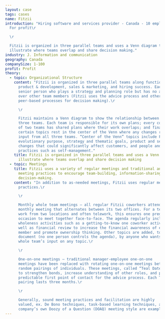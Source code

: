 ```yaml
---
layout: case
tags: cases
name: Fitzii
introduction: "Hiring software and services provider - Canada - 10 employees –
  For profit\r

  \r

  Fitzii is organized in three parallel teams and uses a Venn diagram to
  illustrate where teams overlap and share decision making."
industry: J. Information and communication
geography: Canada
companySize: 1-100
profit: Profit
theory:
  - topic: Organizational Structure
    content: "Fitzii is organized in three parallel teams along functional lines –
      product & development, sales & marketing, and hiring success. Each has a
      senior person who plays a strategy and planning role but has no authority
      over other team members (Fitzii uses the advice process and other
      peer-based processes for decision making).\r

      \r

      Fitzii maintains a Venn diagram to show the relationship between its
      three teams. Each team is responsible for its own plans; every combination
      of two teams has shared plans where their work overlaps; and finally,
      certain topics rest in the center of the Venn where any changes require
      input from all three teams. “Center of the Venn” topics include Fitzii’s
      evolutionary purpose, strategy and thematic goals, product and service
      changes that could significantly affect customers, and people and culture
      practices such as self-management."
    title: Fitzii is organized in three parallel teams and uses a Venn diagram to
      illustrate where teams overlap and share decision making
  - topic: Meetings
    title: Fitzii uses a variety of regular meetings and traditional and innovative
      meeting practices to encourage team-building, information-sharing, and
      decision-making.
    content: "In addition to as-needed meetings, Fitzii uses regular meeting
      practices.\r

      \r

      Monthly whole team meetings – all regular Fitzii coworkers attend a
      monthly meeting that alternates between its two offices. For a team who
      work from two locations and often telework, this ensures one predictable
      occasion to meet together face-to-face. The agenda regularly includes
      wholeness activities such as a getting-to-know one coworker activity, as
      well as financial review to increase the financial awareness of every team
      member and promote ownership thinking. Other topics are added, to a shared
      document (no one person controls the agenda), by anyone who wants the
      whole team’s input on any topic.\r

      \r

      One-on-one meetings – traditional manager-employee one-on-one
      meetings have been replaced with rotating one-on-one meetings between
      random pairings of individuals. These meetings, called “Teal Dates”, serve
      to strengthen bonds, increase understanding of other roles, and provide a
      predictable first point of contact for the advice process. Each Teal Date
      pairing lasts three months.\r

      \r

      Generally, sound meeting practices and facilitation are highly
      valued, ex. De Bono techniques, task-based learning techniques, and the
      company’s own Doozy of a Question (DOAQ) meeting style are examples."
---
```

